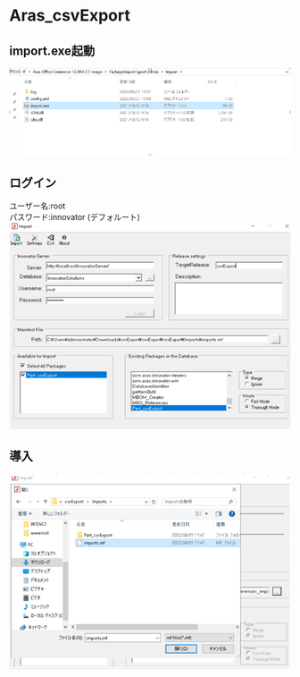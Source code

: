 # Aras_csvExport
## import.exe起動
![](https://github.com/liuzhen910201/Aras_csvExport/blob/main/importexe.png)
## ログイン
ユーザー名:root<br>
パスワード:innovator (デフォルート)<br>
![](https://github.com/liuzhen910201/Aras_csvExport/blob/main/importcontrol.png)
## 導入
![](https://github.com/liuzhen910201/Aras_csvExport/blob/main/importrf.png)
